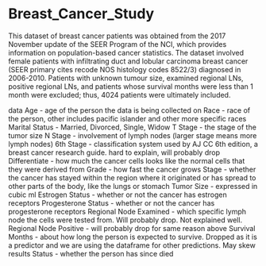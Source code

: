 # Breast_Cancer_Study

This dataset of breast cancer patients was obtained from the 2017 November update of the SEER Program of the NCI, which provides information on population-based cancer statistics. The dataset involved female patients with infiltrating duct and lobular carcinoma breast cancer (SEER primary cites recode NOS histology codes 8522/3) diagnosed in 2006-2010. Patients with unknown tumour size, examined regional LNs, positive regional LNs, and patients whose survival months were less than 1 month were excluded; thus, 4024 patients were ultimately included.

data
Age - age of the person the data is being collected on
Race - race of the person, other includes pacific islander and other more specific races
Marital Status - Married, Divorced, Single, Widow
T Stage - the stage of the tumor size
N Stage - involvement of lymph nodes (larger stage means more lymph nodes)
6th Stage - classification system used by AJ CC 6th edition, a breast cancer research guide. hard to explain, will probably drop
Differentiate - how much the cancer cells looks like the normal cells that they were derived from
Grade - how fast the cancer grows
Stage - whether the cancer has stayed within the region where it originated or has spread to other parts of the body, like the lungs or stomach
Tumor Size - expressed in cubic ml
Estrogen Status - whether or not the cancer has estrogen receptors
Progesterone Status - whether or not the cancer has progesterone receptors
Regional Node Examined - which specific lymph node the cells were tested from. Will probably drop. Not explained well.
Regional Node Positive - will probably drop for same reason above
Survival Months - about how long the person is expected to survive. Dropped as it is a predictor and we are using the dataframe for other predictions. May skew results
Status - whether the person has since died